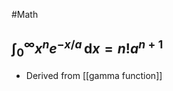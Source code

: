 #Math 
## $\displaystyle \int_{0}^{\infty} x^{n}e^{-x/a} \, \mathrm{d}x=n!a^{n+1}$
* Derived from [[gamma function]]